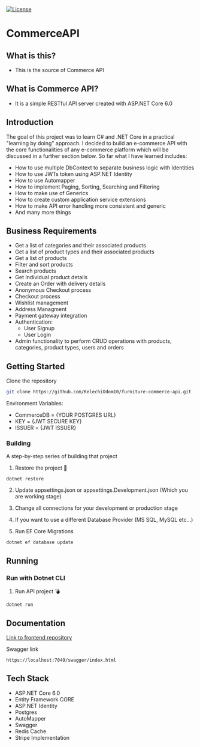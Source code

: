 [![License](https://img.shields.io/github/license/falberthen/ecommerceddd.svg)](LICENSE)

# CommerceAPI

What is this?
---------------------
* This is the source of Commerce API

What is Commerce API?
---------------------
* It is a simple RESTful API server created with ASP.NET Core 6.0

Introduction
---------------------
The goal of this project was to learn C# and .NET Core in a practical "learning by doing" approach. I decided to build an e-commerce API with the core functionalities of any e-commerce platform which will be discussed in a further section below. So far what I have learned includes: 

-	How to use multiple DbContext to separate business logic with Identities
-	How to use JWTs token using ASP.NET Identity
-	How to use Automapper
-	How to implement Paging, Sorting, Searching and Filtering
-	How to make use of Generics
-	How to create custom application service extensions
-	How to make API error handling more consistent and generic
-	And many more things
## Business Requirements

- Get a list of categories and their associated products
- Get a list of product types and their associated products
- Get a list of products
- Filter and sort products
- Search products
- Get Individual product details
- Create an Order with delivery details
- Anonymous Checkout process
- Checkout process
- Wishlist management
- Address Managment
- Payment gateway integration
- Authentication:
  - User Signup
  - User Login
- Admin functionality to perform CRUD operations with products, categories, product types, users and orders
## Getting Started 

Clone the repository

```bash
git clone https://github.com/KelechiOdom10/furniture-commerce-api.git
```

Environment Variables:
- CommerceDB = {YOUR POSTGRES URL}
- KEY = {JWT SECURE KEY}
- ISSUER = {JWT ISSUER}

### Building

A step-by-step series of building that project

1. Restore the project :hammer:

```
dotnet restore
```

2. Update appsettings.json or appsettings.Development.json (Which you are working stage)

2. Change all connections for your development or production stage

3. If you want to use a different Database Provider (MS SQL, MySQL etc...)

4. Run EF Core Migrations

```
dotnet ef database update
```

## Running

### Run with Dotnet CLI

1. Run API project :bomb:

```
dotnet run
```
## Documentation
[Link to frontend repository](https://github.com/KelechiOdom10/furniture-commerce-frontend)

Swagger link

```
https://localhost:7049/swagger/index.html
```

## Tech Stack

- ASP.NET Core 6.0
- Entity Framework CORE
- ASP.NET Identity
- Postgres
- AutoMapper
- Swagger
- Redis Cache
- Stripe Implementation
